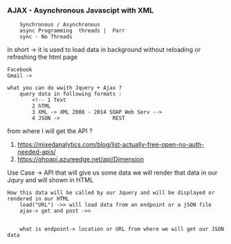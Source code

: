 

### AJAX - Asynchronous Javascipt with XML
        Synchronous / Asynchronous 
        async Programming  threads |  Parr
        sync - No Threads 

In short -> it is used to load data in background without reloading or refreshing the html page

    Facebook
    Gmail -> 

    what you can do wwith Jquery + Ajax ?
        query data in following formats : 
            <!-- 1 Text
            2 hTML
            3 XML -> XML 2008 - 2014 SOAP Web Serv -->
            4 JSON ->                 REST

from where I will get the API ? 
1. https://mixedanalytics.com/blog/list-actually-free-open-no-auth-needed-apis/
2. https://ghoapi.azureedge.net/api/Dimension


Use Case ->  API that will give us some data we will render that data in our Jqury and will shown in HTML  

    How this data will be called by our Jquery and will be displayed or rendered in our HTML
        load("URL") ->> will load data from an endpoint or a jSON file 
        ajax-> get and post ->>


        what is endpoint-> location or URL from where we will get our JSON data 

    